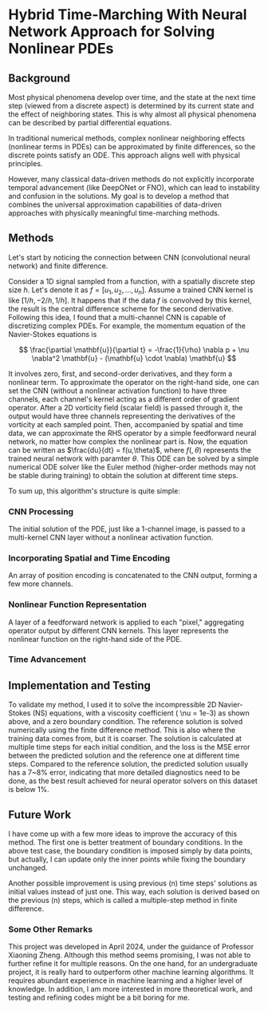 # Hybrid Time-Marching With Neural Network Approach for Solving Nonlinear PDEs 
## Background

Most physical phenomena develop over time, and the state at the next time step (viewed from a discrete aspect) is determined by its current state and the effect of neighboring states. This is why almost all physical phenomena can be described by partial differential equations.

In traditional numerical methods, complex nonlinear neighboring effects (nonlinear terms in PDEs) can be approximated by finite differences, so the discrete points satisfy an ODE. This approach aligns well with physical principles.

However, many classical data-driven methods do not explicitly incorporate temporal advancement (like DeepONet or FNO), which can lead to instability and confusion in the solutions. My goal is to develop a method that combines the universal approximation capabilities of data-driven approaches with physically meaningful time-marching methods.

## Methods

Let's start by noticing the connection between CNN (convolutional neural network) and finite difference.

Consider a 1D signal sampled from a function, with a spatially discrete step size $h$. Let's denote it as $f = [u_1, u_2, \dots, u_n]$. Assume a trained CNN kernel is like $[1/h, -2/h, 1/h]$. It happens that if the data $f$ is convolved by this kernel, the result is the central difference scheme for the second derivative. Following this idea, I found that a multi-channel CNN is capable of discretizing complex PDEs. For example, the momentum equation of the Navier-Stokes equations is 

$$  \frac{\partial \mathbf{u}}{\partial t} = -\frac{1}{\rho} \nabla p + \nu \nabla^2 \mathbf{u} - (\mathbf{u} \cdot \nabla) \mathbf{u} $$

It involves zero, first, and second-order derivatives, and they form a nonlinear term. To approximate the operator on the right-hand side, one can set the CNN (without a nonlinear activation function) to have three channels, each channel's kernel acting as a different order of gradient operator. After a 2D vorticity field (scalar field) is passed through it, the output would have three channels representing the derivatives of the vorticity at each sampled point. Then, accompanied by spatial and time data, we can approximate the RHS operator by a simple feedforward neural network, no matter how complex the nonlinear part is. Now, the equation can be written as $\frac{du}{dt} = f(u,\theta)$, where $f( ,\theta)$ represents the trained neural network with paramter $\theta$. This ODE can be solved by a simple numerical ODE solver like the Euler method (higher-order methods may not be stable during training) to obtain the solution at different time steps.

To sum up, this algorithm's structure is quite simple:

### CNN Processing
The initial solution of the PDE, just like a 1-channel image, is passed to a multi-kernel CNN layer without a nonlinear activation function.

### Incorporating Spatial and Time Encoding
An array of position encoding is concatenated to the CNN output, forming a few more channels. 

### Nonlinear Function Representation
A layer of a feedforward network is applied to each "pixel," aggregating operator output by different CNN kernels. This layer represents the nonlinear function on the right-hand side of the PDE.

### Time Advancement

## Implementation and Testing

To validate my method, I used it to solve the incompressible 2D Navier-Stokes (NS) equations, with a viscosity coefficient \( \nu = 1e-3\) as shown above, and a zero boundary condition. The reference solution is solved numerically using the finite difference method. This is also where the training data comes from, but it is coarser. The solution is calculated at multiple time steps for each initial condition, and the loss is the MSE error between the predicted solution and the reference one at different time steps. Compared to the reference solution, the predicted solution usually has a 7~8% error, indicating that more detailed diagnostics need to be done, as the best result achieved for neural operator solvers on this dataset is below 1%.

## Future Work
I have come up with a few more ideas to improve the accuracy of this method. The first one is better treatment of boundary conditions. In the above test case, the boundary condition is imposed simply by data points, but actually, I can update only the inner points while fixing the boundary unchanged.

Another possible improvement is using previous \(n\) time steps' solutions as initial values instead of just one. This way, each solution is derived based on the previous \(n\) steps, which is called a multiple-step method in finite difference.

### Some Other Remarks
This project was developed in April 2024, under the guidance of Professor Xiaoning Zheng. Although this method seems promising, I was not able to further refine it for multiple reasons. On the one hand, for an undergraduate project, it is really hard to outperform other machine learning algorithms. It requires abundant experience in machine learning and a higher level of knowledge. In addition, I am more interested in more theoretical work, and testing and refining codes might be a bit boring for me.
